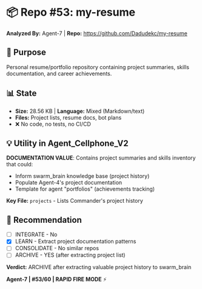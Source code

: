 # 📦 Repo #53: my-resume

**Analyzed By:** Agent-7 | **Repo:** https://github.com/Dadudekc/my-resume

## 🎯 Purpose
Personal resume/portfolio repository containing project summaries, skills documentation, and career achievements.

## 📊 State
- **Size:** 28.56 KB | **Language:** Mixed (Markdown/text)
- **Files:** Project lists, resume docs, bot plans
- ❌ No code, no tests, no CI/CD

## 💡 Utility in Agent_Cellphone_V2
**DOCUMENTATION VALUE**: Contains project summaries and skills inventory that could:
- Inform swarm_brain knowledge base (project history)
- Populate Agent-4's project documentation
- Template for agent "portfolios" (achievements tracking)

**Key File:** `projects` - Lists Commander's project history

## 🎯 Recommendation
- [ ] INTEGRATE - No
- [X] LEARN - Extract project documentation patterns
- [ ] CONSOLIDATE - No similar repos
- [ ] ARCHIVE - YES (after extracting project list)

**Verdict:** ARCHIVE after extracting valuable project history to swarm_brain

**Agent-7 | #53/60 | RAPID FIRE MODE** ⚡


